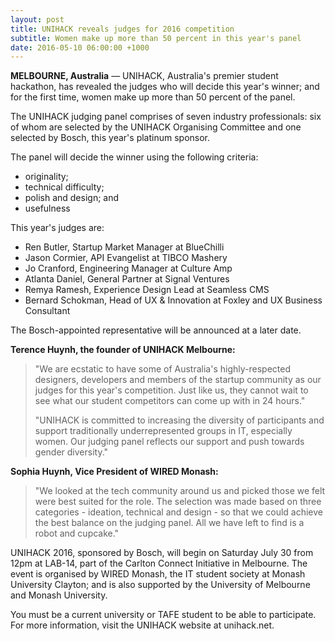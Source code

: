 ```yaml
---
layout: post
title: UNIHACK reveals judges for 2016 competition
subtitle: Women make up more than 50 percent in this year's panel
date: 2016-05-10 06:00:00 +1000
---
```


**MELBOURNE, Australia** — UNIHACK, Australia's premier student hackathon, has
revealed the judges who will decide this year's winner; and for the first time,
women make up more than 50 percent of the panel.

The UNIHACK judging panel comprises of seven industry professionals: six of whom
are selected by the UNIHACK Organising Committee and one selected by Bosch, this
year's platinum sponsor.

The panel will decide the winner using the following criteria:

* originality;
* technical difficulty;
* polish and design; and
* usefulness

This year's judges are:

* Ren Butler, Startup Market Manager at BlueChilli
* Jason Cormier, API Evangelist at TIBCO Mashery
* Jo Cranford, Engineering Manager at Culture Amp
* Atlanta Daniel, General Partner at Signal Ventures
* Remya Ramesh, Experience Design Lead at Seamless CMS
* Bernard Schokman, Head of UX & Innovation at Foxley and UX Business Consultant

The Bosch-appointed representative will be announced at a later date.

**Terence Huynh, the founder of UNIHACK Melbourne:**

> "We are ecstatic to have some of Australia's highly-respected designers,
>developers and members of the startup community as our judges for this year's
>competition. Just like us, they cannot wait to see what our student competitors
>can come up with in 24 hours."
>
> "UNIHACK is committed to increasing the diversity of participants and support
>traditionally underrepresented groups in IT, especially women. Our judging panel
>reflects our support and push towards gender diversity."

**Sophia Huynh, Vice President of WIRED Monash:**

>"We looked at the tech community around us and picked those we felt were best
>suited for the role. The selection was made based on three categories -
>ideation, technical and design - so that we could achieve the best balance on
>the judging panel. All we have left to find is a robot and cupcake."

UNIHACK 2016, sponsored by Bosch, will begin on Saturday July 30 from 12pm at
LAB-14, part of the Carlton Connect Initiative in Melbourne. The event is
organised by WIRED Monash, the IT student society at Monash University Clayton;
and is also supported by the University of Melbourne and Monash University.

You must be a current university or TAFE student to be able to participate. For
more information, visit the UNIHACK website at unihack.net.
